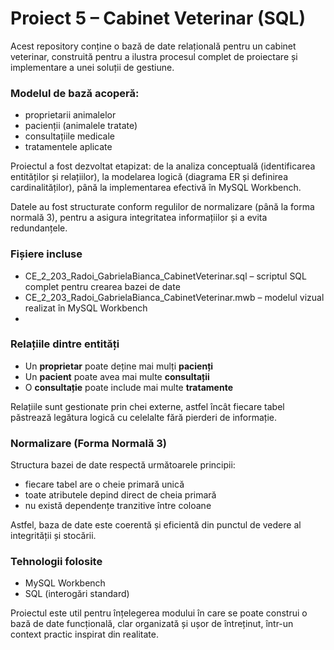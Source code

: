 # Proiect 5 – Cabinet Veterinar (SQL)

Acest repository conține o bază de date relațională pentru un cabinet veterinar, construită pentru a ilustra procesul complet de proiectare și implementare a unei soluții de gestiune.

### Modelul de bază acoperă:

- proprietarii animalelor
- pacienții (animalele tratate)
- consultațiile medicale
- tratamentele aplicate

Proiectul a fost dezvoltat etapizat: de la analiza conceptuală (identificarea entităților și relațiilor), la modelarea logică (diagrama ER și definirea cardinalităților), până la implementarea efectivă în MySQL Workbench.

Datele au fost structurate conform regulilor de normalizare (până la forma normală 3), pentru a asigura integritatea informațiilor și a evita redundanțele.

### Fișiere incluse

- CE_2_203_Radoi_GabrielaBianca_CabinetVeterinar.sql – scriptul SQL complet pentru crearea bazei de date
- CE_2_203_Radoi_GabrielaBianca_CabinetVeterinar.mwb – modelul vizual realizat în MySQL Workbench
- 
### Relațiile dintre entități

- Un **proprietar** poate deține mai mulți **pacienți**
- Un **pacient** poate avea mai multe **consultații**
- O **consultație** poate include mai multe **tratamente**

Relațiile sunt gestionate prin chei externe, astfel încât fiecare tabel păstrează legătura logică cu celelalte fără pierderi de informație.

### Normalizare (Forma Normală 3)

Structura bazei de date respectă următoarele principii:

- fiecare tabel are o cheie primară unică
- toate atributele depind direct de cheia primară
- nu există dependențe tranzitive între coloane

Astfel, baza de date este coerentă și eficientă din punctul de vedere al integrității și stocării.

### Tehnologii folosite

- MySQL Workbench
- SQL (interogări standard)

Proiectul este util pentru înțelegerea modului în care se poate construi o bază de date funcțională, clar organizată și ușor de întreținut, într-un context practic inspirat din realitate.
